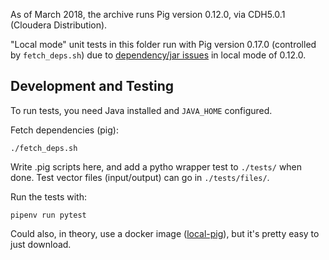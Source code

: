 
As of March 2018, the archive runs Pig version 0.12.0, via CDH5.0.1 (Cloudera
Distribution).

"Local mode" unit tests in this folder run with Pig version 0.17.0 (controlled
by `fetch_deps.sh`) due to [dependency/jar issues][pig-bug] in local mode of
0.12.0.

[pig-bug]: https://issues.apache.org/jira/browse/PIG-3530

## Development and Testing

To run tests, you need Java installed and `JAVA_HOME` configured.

Fetch dependencies (pig):

    ./fetch_deps.sh

Write .pig scripts here, and add a pytho wrapper test to `./tests/` when done.
Test vector files (input/output) can go in `./tests/files/`.

Run the tests with:

    pipenv run pytest

Could also, in theory, use a docker image ([local-pig][]), but it's pretty easy
to just download.

[local-pig]: https://hub.docker.com/r/chalimartines/local-pig

